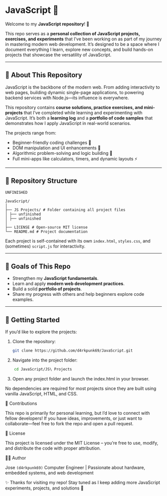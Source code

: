 # JavaScript 🚀

Welcome to my **JavaScript repository**! 🎉

This repo serves as a **personal collection of JavaScript projects, exercises, and experiments** that I’ve been working on as part of my journey in mastering modern web development. It’s designed to be a space where I document everything I learn, explore new concepts, and build hands-on projects that showcase the versatility of JavaScript.

---

## 📖 About This Repository

JavaScript is the backbone of the modern web. From adding interactivity to web pages, building dynamic single-page applications, to powering backend services with Node.js—its influence is everywhere.

This repository contains **course solutions, practice exercises, and mini-projects** that I’ve completed while learning and experimenting with JavaScript. It’s both a **learning log** and a **portfolio of code samples** that demonstrates how I apply JavaScript in real-world scenarios.

The projects range from:

- Beginner-friendly coding challenges 🏁
- DOM manipulation and UI enhancements 🎨
- Algorithmic problem-solving and logic building 🧩
- Full mini-apps like calculators, timers, and dynamic layouts ⚡

---

## 📂 Repository Structure
```UNFINISHED```
```
JavaScript/
│
├── JS Projects/ # Folder containing all project files
│ ├── unfinished
│ ├── unfinished
│
├── LICENSE # Open-source MIT license
└── README.md # Project documentation
```
Each project is self-contained with its own `index.html`, `styles.css`, and (sometimes) `script.js` for interactivity.

---

## 🎯 Goals of This Repo

- Strengthen my **JavaScript fundamentals**.
- Learn and apply **modern web development practices**.
- Build a solid **portfolio of projects**.
- Share my progress with others and help beginners explore code examples.

---

## 🚀 Getting Started

If you’d like to explore the projects:

1. Clone the repository:

   ```bash
   git clone https://github.com/d4rkpunk69/JavaScript.git

   ```

2. Navigate into the project folder:

```bash
    cd JavaScript/JS\ Projects
```

3. Open any project folder and launch the index.html in your browser.

No dependencies are required for most projects since they are built using vanilla JavaScript, HTML, and CSS.


🤝 Contributions

This repo is primarily for personal learning, but I’d love to connect with fellow developers!
If you have ideas, improvements, or just want to collaborate—feel free to fork the repo and open a pull request.

📜 License

This project is licensed under the MIT License – you’re free to use, modify, and distribute the code with proper attribution.

👨‍💻 Author

Jose ```(d4rkpunk69)```
Computer Engineer | Passionate about hardware, embedded systems, and web development

✨ Thanks for visiting my repo! Stay tuned as I keep adding more JavaScript experiments, projects, and solutions 🚀
